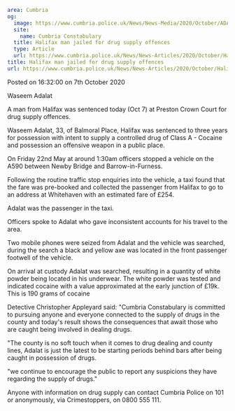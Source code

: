 ```yaml
area: Cumbria
og:
  image: https://www.cumbria.police.uk/News/News-Media/2020/October/ADALAT-WASEEMjpg.jpg
  site:
    name: Cumbria Constabulary
  title: Halifax man jailed for drug supply offences
  type: Article
  url: https://www.cumbria.police.uk/News/News-Articles/2020/October/Halifax-man-jailed-for-drug-supply-offences.aspx
title: Halifax man jailed for drug supply offences
url: https://www.cumbria.police.uk/News/News-Articles/2020/October/Halifax-man-jailed-for-drug-supply-offences.aspx
```

Posted on 16:32:00 on 7th October 2020

Waseem Adalat

A man from Halifax was sentenced today (Oct 7) at Preston Crown Court for drug supply offences.

Waseem Adalat, 33, of Balmoral Place, Halifax was sentenced to three years for possession with intent to supply a controlled drug of Class A - Cocaine and possession an offensive weapon in a public place.

On Friday 22nd May at around 1:30am officers stopped a vehicle on the A590 between Newby Bridge and Barrow-in-Furness.

Following the routine traffic stop enquiries into the vehicle, a taxi found that the fare was pre-booked and collected the passenger from Halifax to go to an address at Whitehaven with an estimated fare of £254.

Adalat was the passenger in the taxi.

Officers spoke to Adalat who gave inconsistent accounts for his travel to the area.

Two mobile phones were seized from Adalat and the vehicle was searched, during the search a black and yellow axe was located in the front passenger footwell of the vehicle.

On arrival at custody Adalat was searched, resulting in a quantity of white powder being located in his underwear. The white powder was tested and indicated cocaine with a value approximated at the early junction of £19k. This is 190 grams of cocaine

Detective Christopher Appleyard said: "Cumbria Constabulary is committed to pursuing anyone and everyone connected to the supply of drugs in the county and today's result shows the consequences that await those who are caught being involved in dealing drugs.

"The county is no soft touch when it comes to drug dealing and county lines, Adalat is just the latest to be starting periods behind bars after being caught in possession of drugs.

"we continue to encourage the public to report any suspicions they have regarding the supply of drugs."

Anyone with information on drug supply can contact Cumbria Police on 101 or anonymously, via Crimestoppers, on 0800 555 111.
